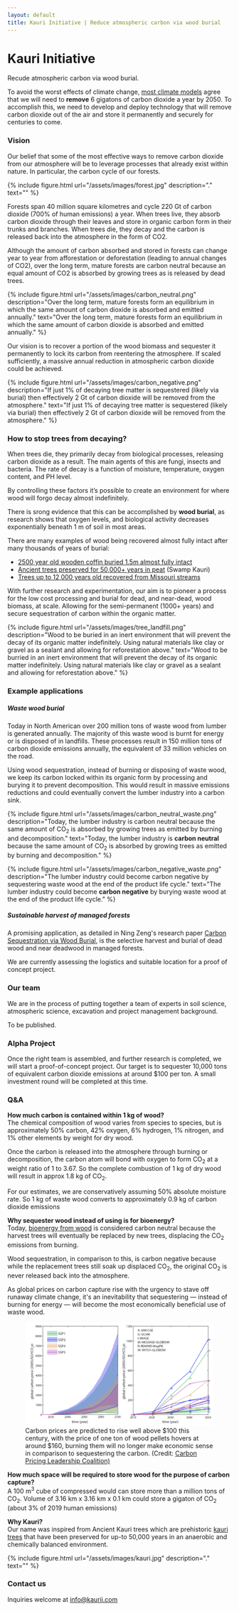 ```yaml
---
layout: default
title: Kauri Initiative | Reduce atmospheric carbon via wood burial
---
```




<h1 class="mt-5">Kauri Initiative</h1>

<p class="lead">
 	Recude atmospheric carbon via wood burial.
</p>

To avoid the worst effects of climate change, [most climate models](https://iopscience.iop.org/article/10.1088/1748-9326/aabf9f) agree that we will need to **remove** 6 gigatons of carbon dioxide a year by 2050. To accomplish this, we need to develop and deploy technology that will remove carbon dioxide out of the air and store it permanently and securely for centuries to come.

### Vision

Our belief that some of the most effective ways to remove carbon dioxide from our atmosphere will be to leverage processes that already exist within nature. In particular, the carbon cycle of our forests.

{% include figure.html url="/assets/images/forest.jpg" description="." text="" %}

Forests span 40 million square kilometres and cycle 220 Gt of carbon dioxide (700% of human emissions) a year. When trees live, they absorb carbon dioxide through their leaves and store in organic carbon form in their trunks and branches. When trees die, they decay and the carbon is released back into the atmosphere in the form of CO2.

Although the amount of carbon absorbed and stored in forests can change year to year from afforestation or deforestation (leading to annual changes of CO2), over the long term, mature forests are carbon neutral because an equal amount of CO2 is absorbed by growing trees as is released by dead trees.

{% include figure.html url="/assets/images/carbon_neutral.png" description="Over the long term, mature forests form an equilibrium in which the same amount of carbon dioxide is absorbed and emitted annually." text="Over the long term, mature forests form an equilibrium in which the same amount of carbon dioxide is absorbed and emitted annually." %}

Our vision is to recover a portion of the wood biomass and sequester it permanently to lock its carbon from reentering the atmosphere. If scaled sufficiently, a massive annual reduction in atmospheric carbon dioxide could be achieved.

{% include figure.html url="/assets/images/carbon_negative.png" description="If just 1% of decaying tree matter is sequestered (likely via burial) then effectively 2 Gt of carbon dioxide will be removed from the atmosphere." text="If just 1% of decaying tree matter is sequestered (likely via burial) then effectively 2 Gt of carbon dioxide will be removed from the atmosphere." %}

### How to stop trees from decaying?

When trees die, they primarily decay from biological processes, releasing carbon dioxide as a result. The main agents of this are fungi, insects and bacteria. The rate of decay is a function of moisture, temperature, oxygen content, and PH level.

By controlling these factors it’s possible to create an environment for where wood will forgo decay almost indefinitely. 

There is srong evidence that this can be accomplished by **wood burial**, as research shows that oxygen levels, and biological activity decreases exponentially beneath 1 m of soil in most areas. 

There are many examples of wood being recovered almost fully intact after many thousands of years of burial:

  - [2500 year old wooden coffin buried 1.5m almost fully intact](http://www.china.org.cn/english/MATERIAL/192520.htm)
  - [Ancient trees preserved for 50,000+ years in peat](https://en.wikipedia.org/wiki/Swamp_kauri) (Swamp Kauri)
  - [Trees up to 12,000 years old recovered from Missouri streams](https://mdc.mo.gov/conmag/2003/01/ancient-wood-uncovered?page=0,0)

With further research and experimentation, our aim is to pioneer a process for the low cost processing and burial for dead, and near-dead, wood biomass, at scale. Allowing for the semi-permanent (1000+ years) and secure sequestration of carbon within the organic matter.

{% include figure.html url="/assets/images/tree_landfill.png" description="Wood to be buried in an inert environment that will prevent the decay of its organic matter indefinitely. Using natural materials like clay or gravel as a sealant and allowing for reforestation above." text="Wood to be burried in an inert environment that will prevent the decay of its organic matter indefinitely. Using natural materials like clay or gravel as a sealant and allowing for reforestation above." %}

### Example applications

##### Waste wood burial 

Today in North American over 200 million tons of waste wood from lumber is generated annually. The majority of this waste wood is burnt for energy or is disposed of in landfills. These processes result in 150 million tons of carbon dioxide emissions annually, the equivalent of 33 million vehicles on the road.

Using wood sequestration, instead of burning or disposing of waste wood, we keep its carbon locked within its organic form by processing and burying it to prevent decomposition. This would result in massive emissions reductions and could eventually convert the lumber industry into a carbon sink.

{% include figure.html url="/assets/images/carbon_neutral_waste.png" description="Today, the lumber industry is carbon neutral because the same amount of CO<sub>2</sub> is absorbed by growing trees as emitted by burning and decomposition." text="Today, the lumber industry is <b>carbon neutral</b> because the same amount of CO<sub>2</sub> is absorbed by growing trees as emitted by burning and decomposition." %}

{% include figure.html url="/assets/images/carbon_negative_waste.png" description="The lumber industry could become carbon negative by sequestering waste wood at the end of the product life cycle." text="The lumber industry could become <b>carbon negative</b> by burying waste wood at the end of the product life cycle." %}

##### Sustainable harvest of managed forests

A promising application, as detailed in Ning Zeng's research paper [Carbon Sequestration via Wood Burial](https://cbmjournal.biomedcentral.com/articles/10.1186/1750-0680-3-1), is the selective harvest and burial of dead wood and near deadwood in managed forests.

We are currently assessing the logistics and suitable location for a proof of concept project.

### Our team

We are in the process of putting together a team of experts in soil science, atmospheric science, excavation and project management background.

To be published.


### Alpha Project

Once the right team is assembled, and further research is completed, we will start a proof-of-concept project. Our target is to sequester 10,000 tons of equivalent carbon dioxide emissions at around $100 per ton. A small investment round will be completed at this time.

### Q&A

**How much carbon is contained within 1 kg of wood?**  
The chemical composition of wood varies from species to species, but is approximately 50% carbon, 42% oxygen, 6% hydrogen, 1% nitrogen, and 1% other elements by weight for dry wood. 

Once the carbon is released into the atmosphere through burning or decomposition, the carbon atom will bond with oxygen to form CO<sub>2</sub> at a weight ratio of 1 to 3.67. So the complete combustion of 1 kg of dry wood will result in approx 1.8 kg of CO<sub>2</sub>.

For our estimates, we are conservatively assuming 50% absolute moisture rate. So 1 kg of waste wood converts to approximately 0.9 kg of carbon dioxide emissions

**Why sequester wood instead of using is for bioenergy?**  
Today, [bioenergy from wood](https://www.pbl.nl/en/publications/climate-effects-of-wood-used-for-bioenergy) is considered carbon neutral because the harvest trees will eventually be replaced by new trees, displacing the CO<sub>2</sub> emissions from burning. 

Wood sequestration, in comparison to this, is carbon negative because while the replacement trees still soak up displaced CO<sub>2</sub>, the original CO<sub>2</sub> is never released back into the atmosphere. 

As global prices on carbon capture rise with the urgency to stave off runaway climate change, it's an inevitability that sequestering — instead of burning for energy — will become the most economically beneficial use of waste wood.

<figure class="figure">
<img src="/assets/images/carbon_prices.png" class="figure-img img-fluid rounded" alt="Carbon prices are predicted to rise [well above $100 this century, with the price of one ton of wood pellets hovers at around $160, burning them will no longer make economic sense in comparison to sequestering the carbon.">
<figcaption class="figure-caption">Carbon prices are predicted to rise well above $100 this century, with the price of one ton of wood pellets hovers at around $160, burning them will no longer make economic sense in comparison to sequestering the carbon. (Credit: <a href="https://www.carbonpricingleadership.org/open-for-comments/2017/5/29/carbon-price-variations-in-2c-scenarios-explored">Carbon Pricing Leadership Coalition)</a></figcaption>
</figure>

**How much space will be required to store wood for the purpose of carbon capture?**  
A 100 m<sup>3</sup> cube of compressed would can store more than a million tons of CO<sub>2</sub>. Volume of 3.16 km x 3.16 km x 0.1 km could store a gigaton of CO<sub>2</sub> (about 3% of 2019 human emissions)

**Why Kauri?**  
Our name was inspired from Ancient Kauri trees which are prehistoric [kauri trees](https://en.wikipedia.org/wiki/Agathis_australis) that have been preserved for up-to 50,000 years in an anaerobic and chemically balanced environment. 

{% include figure.html url="/assets/images/kauri.jpg" description="." text="" %}

### Contact us

Inquiries welcome at <info@kaurii.com>
